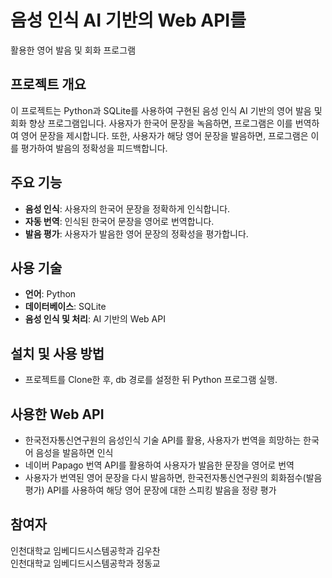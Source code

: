 # 음성 인식 AI 기반의 Web API를  
활용한 영어 발음 및 회화 프로그램

  
## 프로젝트 개요
이 프로젝트는 Python과 SQLite를 사용하여 구현된 음성 인식 AI 기반의 영어 발음 및 회화 향상 프로그램입니다. 사용자가 한국어 문장을 녹음하면, 프로그램은 이를 번역하여 영어 문장을 제시합니다. 또한, 사용자가 해당 영어 문장을 발음하면, 프로그램은 이를 평가하여 발음의 정확성을 피드백합니다.

## 주요 기능
- **음성 인식**: 사용자의 한국어 문장을 정확하게 인식합니다.
- **자동 번역**: 인식된 한국어 문장을 영어로 번역합니다.
- **발음 평가**: 사용자가 발음한 영어 문장의 정확성을 평가합니다.

## 사용 기술
- **언어**: Python
- **데이터베이스**: SQLite
- **음성 인식 및 처리**: AI 기반의 Web API

## 설치 및 사용 방법
- 프로젝트를 Clone한 후, db 경로를 설정한 뒤 Python 프로그램 실행.

## 사용한 Web API
- 한국전자통신연구원의 음성인식 기술 API를 활용, 사용자가 번역을 희망하는 한국어 음성을 발음하면 인식
- 네이버 Papago 번역 API를 활용하여 사용자가 발음한 문장을 영어로 번역
- 사용자가 번역된 영어 문장을 다시 발음하면, 한국전자통신연구원의 회화점수(발음평가) API를 사용하여 해당 영어 문장에 대한 스피킹 발음을 정량 평가

## 참여자
인천대학교 임베디드시스템공학과 김우찬  
인천대학교 임베디드시스템공학과 정동교
